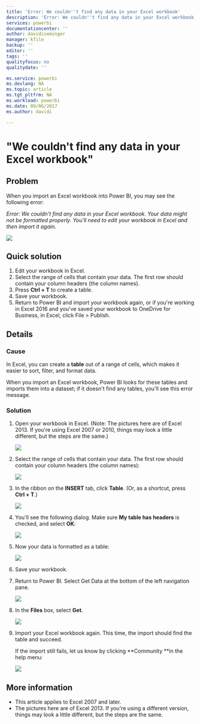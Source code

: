 ```yaml
---
title: 'Error: We couldn''t find any data in your Excel workbook'
description: 'Error: We couldn''t find any data in your Excel workbook'
services: powerbi
documentationcenter: ''
author: davidiseminger
manager: kfile
backup: ''
editor: ''
tags: ''
qualityfocus: no
qualitydate: ''

ms.service: powerbi
ms.devlang: NA
ms.topic: article
ms.tgt_pltfrm: NA
ms.workload: powerbi
ms.date: 09/06/2017
ms.author: davidi

---
```

# "We couldn't find any data in your Excel workbook"
## Problem
When you import an Excel workbook into Power BI, you may see the following error:

*Error: We couldn't find any data in your Excel workbook. Your data might not be formatted properly. You'll need to edit your workbook in Excel and then import it again.*

![](media/service-admin-troubleshoot-excel-workbook-data/pbi_wecouldntfindanydata.png)

## Quick solution
1. Edit your workbook in Excel.
2. Select the range of cells that contain your data. The first row should contain your column headers (the column names).
3. Press **Ctrl + T** to create a table.
4. Save your workbook.
5. Return to Power BI and import your workbook again, or if you're working in Excel 2016 and you've saved your workbook to OneDrive for Business, in Excel, click File > Publish.

## Details
### Cause
In Excel, you can create a **table** out of a range of cells, which makes it easier to sort, filter, and format data.

When you import an Excel workbook, Power BI looks for these tables and imports them into a dataset; if it doesn't find any tables, you'll see this error message.

### Solution
1. Open your workbook in Excel. (Note: The pictures here are of Excel 2013. If you're using Excel 2007 or 2010, things may look a little different, but the steps are the same.)
   
    ![](media/service-admin-troubleshoot-excel-workbook-data/pbi_trb_xlwksht1.png)
2. Select the range of cells that contain your data. The first row should contain your column headers (the column names):
   
    ![](media/service-admin-troubleshoot-excel-workbook-data/pbi_trb_xlwksht2.png)
3. In the ribbon on the **INSERT** tab, click **Table**. (Or, as a shortcut, press **Ctrl + T**.)
   
    ![](media/service-admin-troubleshoot-excel-workbook-data/pbi_trb_xlwksht3.png)
4. You'll see the following dialog. Make sure **My table has headers** is checked, and select **OK**:
   
    ![](media/service-admin-troubleshoot-excel-workbook-data/pbi_trb_xlcreatetbl.png)
5. Now your data is formatted as a table:
   
    ![](media/service-admin-troubleshoot-excel-workbook-data/pbi_trb_xltbl.png)
6. Save your workbook.
7. Return to Power BI. Select Get Data at the bottom of the left navigation pane.
   
    ![](media/service-admin-troubleshoot-excel-workbook-data/pbi_getdata.png)
8. In the **Files** box, select **Get**.
   
    ![](media/service-admin-troubleshoot-excel-workbook-data/pbi_getfiles.png)
9. Import your Excel workbook again. This time, the import should find the table and succeed.
   
    If the import still fails, let us know by clicking **Community **in the help menu:
   
    ![](media/service-admin-troubleshoot-excel-workbook-data/pbi_questionmenucommunity.png)

## More information
* This article applies to Excel 2007 and later.
* The pictures here are of Excel 2013. If you're using a different version, things may look a little different, but the steps are the same.

